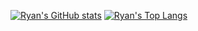 [![Ryan's GitHub stats](https://github-readme-stats.vercel.app/api?username=Ryan0427&show_icons=true&count_private=true&theme=dark)](https://github.com/Ryan0427)
[![Ryan's Top Langs](https://github-readme-stats.vercel.app/api/top-langs/?username=Ryan0427&layout=compact&theme=dark)](https://github.com/Ryan0427)
<!--
**Ryan0427/Ryan0427** is a ✨ _special_ ✨ repository because its `README.md` (this file) appears on your GitHub profile.

Here are some ideas to get you started:

- 🔭 I’m currently working on ...
- 🌱 I’m currently learning ...
- 👯 I’m looking to collaborate on ...
- 🤔 I’m looking for help with ...
- 💬 Ask me about ...
- 📫 How to reach me: ...
- 😄 Pronouns: ...
- ⚡ Fun fact: ...
-->

